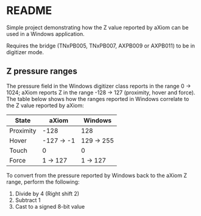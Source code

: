# README #

Simple project demonstrating how the Z value reported by aXiom can be used in a Windows application.

Requires the bridge (TNxPB005, TNxPB007, AXPB009 or AXPB011) to be in digitizer mode.

## Z pressure ranges ##
The pressure field in the Windows digitizer class reports in the range 0 -> 1024; aXiom reports Z in the range -128 -> 127 (proximity, hover and force). The table below shows how the ranges reported in Windows correlate to the Z value reported by aXiom:

| State     | aXiom      | Windows    |
| --------- | ---------- | ---------- |
| Proximity | -128       | 128        |
| Hover     | -127 -> -1 | 129 -> 255 |
| Touch     | 0          | 0          |
| Force     | 1 -> 127   | 1 -> 127   |

To convert from the pressure reported by Windows back to the aXiom Z range, perform the following:

1. Divide by 4 (Right shift 2)
2. Subtract 1
3. Cast to a signed 8-bit value